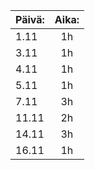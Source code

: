 | Päivä:  | Aika: |
| :---    | :---: |
|  1.11   |  1h   |
|  3.11   |  1h   |
|  4.11   |  1h   |
|  5.11   |  1h   |
|  7.11   |  3h   |
| 11.11   |  2h   |
| 14.11   |  3h   |
| 16.11   |  1h   |





